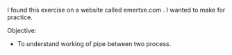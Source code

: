 I found this exercise on a website called emertxe.com . I wanted to make for practice. 


Objective:
<ul>
	<li>To understand working of pipe between two process.</li>
</ul>
